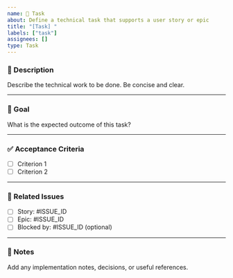 ```yaml
---
name: 🔧 Task
about: Define a technical task that supports a user story or epic
title: "[Task] "
labels: ["task"]
assignees: []
type: Task
---
```


### 🔧 Description

Describe the technical work to be done. Be concise and clear.

---

### 🎯 Goal

What is the expected outcome of this task?

---

### ✅ Acceptance Criteria

- [ ] Criterion 1
- [ ] Criterion 2

---

### 🔗 Related Issues

- [ ] Story: #ISSUE_ID
- [ ] Epic: #ISSUE_ID
- [ ] Blocked by: #ISSUE_ID (optional)

---

### 📝 Notes

Add any implementation notes, decisions, or useful references.
